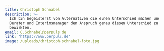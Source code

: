 ```yaml
---
title: Christoph Schnabel
description: >-
  Ich bin begeisterst von Alternativen die einen Unterschied machen und habe als
  Berater und Interimsmanager den Anspruch genau diesen Unterschied zu
  bewirkten. 
email: C.Schnabel@perpuls.de
link: 'https://www.perpuls.de'
image: /uploads/christoph-schnabel-foto.jpg
---
```



